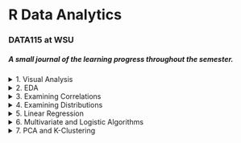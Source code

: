 # R Data Analytics 
### DATA115 at WSU 

##### A small journal of the learning progress throughout the semester.

<details>
  <summary>1. Visual Analysis</summary>
  
  ## Heading
  1. A numbered
  https://github.com/ElishaPhillips/RDataAnalyticsProgress/blob/54d1843c76448c46112788c1f9bf88813e002b30/Images/1/jitter.1.1.png
  https://github.com/ElishaPhillips/RDataAnalyticsProgress/blob/54d1843c76448c46112788c1f9bf88813e002b30/Images/1/scatter.1.1.pngs
</details>

<details>
  <summary>2. EDA</summary>
  
  ## Heading
  1. A numbered
  2.
  https://github.com/ElishaPhillips/RDataAnalyticsProgress/blob/4e914caf4a85a5b0c1b2b7789bdd8b1c8501fe35/Images/2/2.boxplot.1.png
  https://github.com/ElishaPhillips/RDataAnalyticsProgress/blob/4e914caf4a85a5b0c1b2b7789bdd8b1c8501fe35/Images/2/2.boxplot.2.png
  https://github.com/ElishaPhillips/RDataAnalyticsProgress/blob/4e914caf4a85a5b0c1b2b7789bdd8b1c8501fe35/Images/2/2.boxplot.3.png
  https://github.com/ElishaPhillips/RDataAnalyticsProgress/blob/4e914caf4a85a5b0c1b2b7789bdd8b1c8501fe35/Images/2/2.boxplot.4.png
  https://github.com/ElishaPhillips/RDataAnalyticsProgress/blob/4e914caf4a85a5b0c1b2b7789bdd8b1c8501fe35/Images/2/2.hist.1.png
  https://github.com/ElishaPhillips/RDataAnalyticsProgress/blob/4e914caf4a85a5b0c1b2b7789bdd8b1c8501fe35/Images/2/2.hist.2.png
  https://github.com/ElishaPhillips/RDataAnalyticsProgress/blob/4e914caf4a85a5b0c1b2b7789bdd8b1c8501fe35/Images/2/2.hist.3.png
  https://github.com/ElishaPhillips/RDataAnalyticsProgress/blob/4e914caf4a85a5b0c1b2b7789bdd8b1c8501fe35/Images/2/2.hist.4.png
  https://github.com/ElishaPhillips/RDataAnalyticsProgress/blob/4e914caf4a85a5b0c1b2b7789bdd8b1c8501fe35/Images/2/2.plotadi.png
  https://github.com/ElishaPhillips/RDataAnalyticsProgress/blob/4e914caf4a85a5b0c1b2b7789bdd8b1c8501fe35/Images/2/2.plotcap.png
  https://github.com/ElishaPhillips/RDataAnalyticsProgress/blob/4e914caf4a85a5b0c1b2b7789bdd8b1c8501fe35/Images/2/2.plotcin.png
  https://github.com/ElishaPhillips/RDataAnalyticsProgress/blob/4e914caf4a85a5b0c1b2b7789bdd8b1c8501fe35/Images/2/2.plotgas.png
  https://github.com/ElishaPhillips/RDataAnalyticsProgress/blob/4e914caf4a85a5b0c1b2b7789bdd8b1c8501fe35/Images/2/2.plotrent.png
  https://github.com/ElishaPhillips/RDataAnalyticsProgress/blob/4e914caf4a85a5b0c1b2b7789bdd8b1c8501fe35/Images/2/2.plotwine.png
  https://github.com/ElishaPhillips/RDataAnalyticsProgress/blob/4e914caf4a85a5b0c1b2b7789bdd8b1c8501fe35/Images/2/2.scatter.png

</details>

<details>
  <summary>3. Examining Correlations</summary>
  
  ## Heading
  1. https://github.com/ElishaPhillips/RDataAnalyticsProgress/blob/3da61bbe1cc56c08ec024cb1572dc80298c125ee/Images/3/3.corr.1.png
  https://github.com/ElishaPhillips/RDataAnalyticsProgress/blob/3da61bbe1cc56c08ec024cb1572dc80298c125ee/Images/3/3.corr.2.png
  https://github.com/ElishaPhillips/RDataAnalyticsProgress/blob/3da61bbe1cc56c08ec024cb1572dc80298c125ee/Images/3/3.plot.1.png
  https://github.com/ElishaPhillips/RDataAnalyticsProgress/blob/3da61bbe1cc56c08ec024cb1572dc80298c125ee/Images/3/3pairs.1.png
</details>

<details>
  <summary>4. Examining Distributions</summary>
  
  ## Heading
  1. https://github.com/ElishaPhillips/RDataAnalyticsProgress/blob/d5e7feeb9448af5cf93e54c7726d8f4eab7eb9f9/Images/4/4hist1.png
  https://github.com/ElishaPhillips/RDataAnalyticsProgress/blob/d5e7feeb9448af5cf93e54c7726d8f4eab7eb9f9/Images/4/4hist2.png
  https://github.com/ElishaPhillips/RDataAnalyticsProgress/blob/d5e7feeb9448af5cf93e54c7726d8f4eab7eb9f9/Images/4/4hist3.png
  https://github.com/ElishaPhillips/RDataAnalyticsProgress/blob/d5e7feeb9448af5cf93e54c7726d8f4eab7eb9f9/Images/4/4qq1.png
  https://github.com/ElishaPhillips/RDataAnalyticsProgress/blob/d5e7feeb9448af5cf93e54c7726d8f4eab7eb9f9/Images/4/4qq2.png
</details>

<details>
  <summary>5. Linear Regression</summary>
  
  ## Heading
  1. A numbered
  2. 5
  https://github.com/ElishaPhillips/RDataAnalyticsProgress/blob/327bdedce27bb3967059427cf80b4350c4d937d1/Images/5/5.plot.1.png
  https://github.com/ElishaPhillips/RDataAnalyticsProgress/blob/327bdedce27bb3967059427cf80b4350c4d937d1/Images/5/5.plot.2.png
  https://github.com/ElishaPhillips/RDataAnalyticsProgress/blob/327bdedce27bb3967059427cf80b4350c4d937d1/Images/5/5.plot.3.png
  https://github.com/ElishaPhillips/RDataAnalyticsProgress/blob/327bdedce27bb3967059427cf80b4350c4d937d1/Images/5/5.plot.4.png
  https://github.com/ElishaPhillips/RDataAnalyticsProgress/blob/main/Images/5/5.resid.1.png
</details>

<details>
  <summary>6. Multivariate and Logistic Algorithms</summary>
  
  ## Heading
  1. A numbered
  6
  https://github.com/ElishaPhillips/RDataAnalyticsProgress/blob/7b0d5dfffc5201eac9559ba46a8f2d0aabe8900a/Images/6/6.pairs.1.png
  https://github.com/ElishaPhillips/RDataAnalyticsProgress/blob/61398539aa86ba724e9cb12abbbe7757235bbcf7/Images/6/6.plot.1.png
  https://github.com/ElishaPhillips/RDataAnalyticsProgress/blob/main/Images/6/6.plot.2.png
</details>

<details>
  <summary>7. PCA and K-Clustering</summary>
  
  ## Heading
  https://github.com/ElishaPhillips/RDataAnalyticsProgress/blob/8d8855ba3db627c767d221213b7c577b6582c549/Images/7/7.pairs.1.png
  https://github.com/ElishaPhillips/RDataAnalyticsProgress/blob/8d8855ba3db627c767d221213b7c577b6582c549/Images/7/7.plot.1.png
  https://github.com/ElishaPhillips/RDataAnalyticsProgress/blob/8d8855ba3db627c767d221213b7c577b6582c549/Images/7/7.plot.2.png
  https://github.com/ElishaPhillips/RDataAnalyticsProgress/blob/8d8855ba3db627c767d221213b7c577b6582c549/Images/7/7.plot.3.png
  https://github.com/ElishaPhillips/RDataAnalyticsProgress/blob/8d8855ba3db627c767d221213b7c577b6582c549/Images/7/7.plot.4.png
  https://github.com/ElishaPhillips/RDataAnalyticsProgress/blob/8d8855ba3db627c767d221213b7c577b6582c549/Images/7/7.plot.5.png
  https://github.com/ElishaPhillips/RDataAnalyticsProgress/blob/8d8855ba3db627c767d221213b7c577b6582c549/Images/7/7.plot.6.png
</details>
